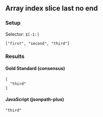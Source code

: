 ## Array index slice last no end

### Setup
Selector: `$[-1:]`

    ["first", "second", "third"]

### Results
####  Gold Standard (consensus)

    [
      "third"
    ]

#### JavaScript (jsonpath-plus)

    "third"

